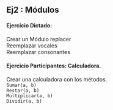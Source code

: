 ## Ej2 : Módulos
#### Ejercicio Dictado:
Crear un Módulo replacer  
Reemplazar vocales  
Reemplazar consonantes  

#### Ejercicio Participantes: Calculadora.  
Crear una calculadora con los métodos.   
`Sumar(a, b)`  
`Restar(a, b)`  
`Multiplicar(a, b)`  
`Dividir(a, b)`  
